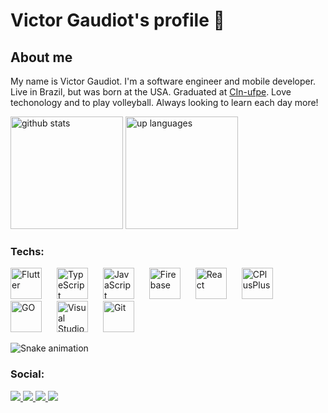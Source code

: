 
# Victor Gaudiot's profile 👋
## About me
My name is Victor Gaudiot. I'm a software engineer and mobile developer. Live in Brazil, but was born at the USA. Graduated at [CIn-ufpe](https://portal.cin.ufpe.br/). Love techonology and to play volleyball. Always looking to learn each day more!

<div class="stats">
	<img height="180em" alt="github stats" src="https://github-readme-stats.vercel.app/api?username=gaudiot&show_icons=true&theme=radical"/>
	<img height="180em" alt="up languages" src="https://github-readme-stats.vercel.app/api/top-langs/?username=gaudiot&theme=radical&hide=c%23,ruby,objective-c&layout=compact&langs_count=6" />
</div>

### Techs:
<div class="linguagens">
	<img class="tech-icon" alt="Flutter" src="https://cdn.jsdelivr.net/gh/devicons/devicon@latest/icons/flutter/flutter-original.svg" padding=10px/>
	<img class="tech-icon" alt="TypeScript" src="https://cdn.jsdelivr.net/gh/devicons/devicon/icons/typescript/typescript-original.svg" />
	<img class="tech-icon" alt="JavaScript" src="https://cdn.jsdelivr.net/gh/devicons/devicon/icons/javascript/javascript-original.svg" />
	<img class="tech-icon" alt="Firebase" src="https://cdn.jsdelivr.net/gh/devicons/devicon@latest/icons/firebase/firebase-original.svg" />
	<img class="tech-icon" alt="React" src="https://cdn.jsdelivr.net/gh/devicons/devicon/icons/react/react-original.svg" />
	<img class="tech-icon" alt="CPlusPlus" src="https://cdn.jsdelivr.net/gh/devicons/devicon/icons/cplusplus/cplusplus-original.svg" />
	<img class="tech-icon" alt="GO" src="https://cdn.jsdelivr.net/gh/devicons/devicon/icons/go/go-original-wordmark.svg" />
	<img class="tech-icon" alt="Visual Studio Code" src="https://cdn.jsdelivr.net/gh/devicons/devicon@latest/icons/vscode/vscode-original.svg" />
	<img class="tech-icon" alt="Git" src="https://cdn.jsdelivr.net/gh/devicons/devicon@latest/icons/git/git-original.svg" />
</div>

![Snake animation](https://github.com/gaudiot/gaudiot/blob/output/github-contribution-grid-snake.svg)

### Social: 
<div class="sociais">
	<a href="https://www.linkedin.com/in/victor-gaudiot/" target="_blank">
		<img src="https://img.shields.io/badge/LinkedIn-0077B5?style=for-the-badge&logo=linkedin&logoColor=white" target="_blank">
	</a>
	<a href="https://github.com/Gaudiot" target="_blank">
		<img src="https://img.shields.io/badge/GitHub-100000?style=for-the-badge&logo=github&logoColor=white" target="_blank">
	</a>
	<a href="mailto:gaudiot.dev@gmail.com" target="_blank">
		<img src="https://img.shields.io/badge/Gmail-D14836?style=for-the-badge&logo=gmail&logoColor=white" target="_blank">
	</a>
	<a href="https://www.twitch.tv/gaudiot" target="_blank">
		<img src="https://img.shields.io/badge/Twitch-9146FF?style=for-the-badge&logo=twitch&logoColor=white" />
	</a>
</div>

<style>
    .tech-icon {
        padding-right: 20px;
        width: 50px
    }
</style>
<!--
Para ajudar a fazer o README: https://stackedit.io/app#

IDEIAS:
- ⚡ Fun fact: ...
- 👯 I’m looking to collaborate on ...
- 🤔 I’m looking for help with ...
- 💬 Ask me about ...

jogo da cobra: 
Redes sociais: (linkedIn, gmail, twitch, github) https://dev.to/envoy_/150-badges-for-github-pnk
Conquistas
icones de tecnologia: https://devicon.dev/

+informacoes ver: https://www.youtube.com/watch?v=TsaLQAetPLU
-->
